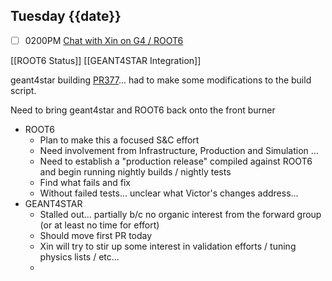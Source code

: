 ## Tuesday {{date}}

- [ ] 0200PM [Chat with Xin on G4 / ROOT6](https://lbnl.zoom.us/j/9630685012)


[[ROOT6 Status]] 
[[GEANT4STAR Integration]]


geant4star building [PR377](https://github.com/star-bnl/star-sw/pull/377)... had to make some modifications to the build script.


 Need to bring geant4star and ROOT6 back onto the front burner
 - ROOT6 
	 - Plan to make this a focused S&C effort
	 - Need involvement from Infrastructure, Production and Simulation ...
	 - Need to establish a "production release" compiled against ROOT6 and begin running nightly builds / nightly tests
	 - Find what fails and fix
	 - Without failed tests... unclear what Victor's changes address...
- GEANT4STAR
	- Stalled out... partially b/c no organic interest from the forward group (or at least no time for effort)
	- Should move first PR today
	- Xin will try to stir up some interest in validation efforts / tuning physics lists / etc...
	- 